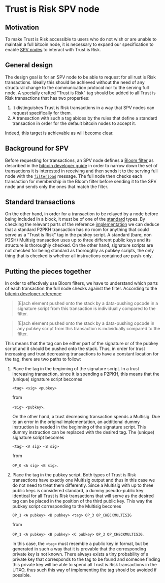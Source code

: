 # Trust is Risk SPV node

## Motivation

To make Trust is Risk accessible to users who do not wish or are unable to maintain a full bitcoin node, it is necessary to
expand our specification to enable [SPV nodes](https://bitcoin.org/en/glossary/simplified-payment-verification) to interact
with Trust is Risk.

## General design

The design goal is for an SPV node to be able to request for all rust is Risk transactions. Ideally this should be achieved
without the need of any structural change to the communication protocol nor to the serving full node. A specially crafted
"Trust is Risk" tag should be added to all Trust is Risk transactions that has two properties:
1. It distinguishes Trust is Risk transactions in a way that SPV nodes can request specifically for them.
2. A transaction with such a tag abides by the rules that define a standard transaction in order for the default bitcoin nodes
   to accept it.

Indeed, this target is achievable as will become clear.

## Background for SPV

Before requesting for transactions, an SPV node defines a [Bloom filter](https://en.wikipedia.org/wiki/Bloom_filter) as
described in the [bitcoin developer guide](https://bitcoin.org/en/developer-guide#bloom-filters) in order to narrow down the
set of transactions it is interested in receiving and then sends it to the serving full node with the
[`filterload`](https://bitcoin.org/en/developer-reference#filterload) message. The full node then checks each transaction for
membership in the Bloom filter before sending it to the SPV node and sends only the ones that match the filter.

## Standard transactions

On the other hand, in order for a transaction to be relayed by a node before being included in a block, it must be of one of
the [standard](https://bitcoin.org/en/developer-guide#standard-transactions) types. By checking the relevant parts of the
reference [implementation](https://github.com/bitcoin/bitcoin/blob/master/src/policy/policy.cpp) we can deduce that a standard
P2PKH transaction has no room for anything that could serve as a "Trust is Risk" tag in the pubkey script. A standard (bare, non
P2SH) Multisig transaction uses up to three different public keys and its structure is thoroughly checked. On the other hand,
signature scripts are not checked for being standard as thoroughly as pubkey scripts, the only thing that is checked is whether
all instructions contained are push-only.

## Putting the pieces together

In order to effectively use Bloom filters, we have to understand which parts of each transaction the full node checks against
the filter. According to the [bitcoin developer reference](https://bitcoin.org/en/developer-reference#filterload): 
> [E]ach element pushed onto the stack by a data-pushing opcode in a signature script from this transaction is individually
> compared to the filter.

> [E]ach element pushed onto the stack by a data-pushing opcode in any pubkey script from this transaction is individually
> compared to the filter.

This means that the tag can be either part of the signature or of the pubkey script and it should be pushed onto the stack.
Thus, in order for trust increasing and trust decreasing transactions to have a constant location for the tag, there are two
paths to follow:
1. Place the tag in the beginning of the signature script. In a trust increasing transaction, since it is spending a P2PKH,
   this means that the (unique) signature script becomes

   ```<tag> <sig> <pubkey>```

   from

   ```<sig> <pubkey>```.

   On the other hand, a trust decreasing transaction spends a Multisig. Due to an error in the original implementation, an
   additional dummy instruction is needed in the beginning of the signature script. This dummy instruction can be replaced with
   the desired tag. The (unique) signature script becomes

   ```<tag> <A sig> <B sig>```

   from

   ```OP_0 <A sig> <B sig>```.

2. Place the tag in the pubkey script. Both types of Trust is Risk transactions have exactly one Multisig output and thus in
   this case we do not need to treat them differently. Since a Multisig with up to three public keys is considered standard, a
   dummy pseudo-public key identical for all Trust is Risk transactions that will serve as the desired tag can be placed in the
   position of the third public key. This way the pubkey script corresponding to the Multisig becomes

   ```OP_1 <A pubkey> <B pubkey> <tag> OP_3 OP_CHECKMULTISIG```

   from

   ```OP_1 <A pubkey> <B pubkey> <C pubkey> OP_3 OP_CHECKMULTISIG```.

   In this case, the ```<tag>``` must resemble a public key in format, but be generated in such a way that it is provable that
   the corresponding private key is not known. There always exists a tiny probability of a private key that corresponds to the
   tag to be found and someone finding this private key will be able to spend all Trust is Risk transactions in the UTXO, thus
   such this way of implementing the tag should be avoided if possible.

